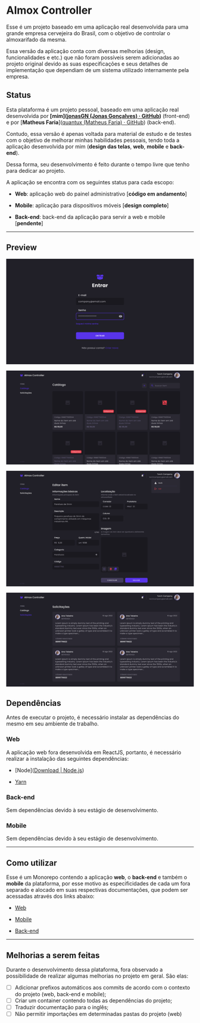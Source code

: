 # Almox Controller

Esse é um projeto baseado em uma aplicação real desenvolvida para uma grande empresa cervejeira do Brasil, com o objetivo de controlar o almoxarifado da mesma.

Essa versão da aplicação conta com diversas melhorias (design, funcionalidades e etc.) que não foram possíveis serem adicionadas ao projeto original devido as suas especificações e seus detalhes de implementação que dependiam de um sistema utilizado internamente pela empresa.

## Status

Esta plataforma é um projeto pessoal, baseado em uma aplicação real desenvolvida por **[**mim**]([jonasGN (Jonas Gonçalves) · GitHub](https://github.com/jonasGN))** (front-end) e por [**Matheus Faria**]([quantux (Matheus Faria) · GitHub](https://github.com/quantux)) (back-end). 

Contudo, essa versão é apenas voltada para material de estudo e de testes com o objetivo de melhorar minhas habilidades pessoais, tendo toda a aplicação desenvolvida por mim (**design das telas**, **web**, **mobile** e **back-end**). 

Dessa forma, seu desenvolvimento é feito durante o tempo livre que tenho para dedicar ao projeto.

A aplicação se encontra com os seguintes status para cada escopo:

- **Web**: aplicação web do painel administrativo [**código em andamento**]

- **Mobile**: aplicação para dispositivos móveis [**design completo**]

- **Back-end**: back-end da aplicação para servir a web e mobile [**pendente**]  

---

## Preview

![](./images/web/sign-in.png)

![](./images/web/Items-catalag.png)

![](./images/web/items-edit.png)

![](./images/web/requests.png)

## Dependências

Antes de executar o projeto, é necessário instalar as dependências do mesmo em seu ambiente de trabalho. 

### Web

A aplicação web fora desenvolvida em ReactJS, portanto, é necessário realizar a instalação das seguintes dependências:

- [Node]([Download | Node.js](https://nodejs.org/en/download/))

- [Yarn](https://yarnpkg.com/getting-started/install)

### Back-end

Sem dependências devido à seu estágio de desenvolvimento. 

### Mobile

Sem dependências devido à seu estágio de desenvolvimento.

---

## Como utilizar

Esse é um Monorepo contendo a aplicação **web**, o **back-end** e também o **mobile** da plataforma, por esse motivo as especificidades de cada um fora separado e alocado em suas respectivas documentações, que podem ser acessadas através dos links abaixo:

- [Web](./frontend/README.md)

- [Mobile](./backend/README.md)

- [Back-end](./mobile/README.md)
  
  

---

## Melhorias a serem feitas

Durante o desenvolvimento dessa plataforma, fora observado a possibilidade de realizar algumas melhorias no projeto em geral. São elas:

- [ ] Adicionar prefixos automáticos aos commits de acordo com o contexto do projeto (web, back-end e mobile);
- [ ] Criar um container contendo todas as dependências do projeto;
- [ ] Traduzir documentação para o inglês;
- [ ] Não permitir importações em determinadas pastas do projeto (web) 
